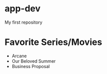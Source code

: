 # app-dev
My first repository

# Favorite Series/Movies
- Arcane
- Our Beloved Summer
- Business Proposal

